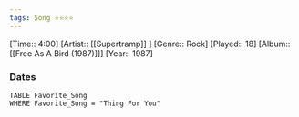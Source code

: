 ```yaml
---
tags: Song ⭐⭐⭐⭐ 
---
```

[Time:: 4:00]
[Artist:: [[Supertramp]] ]
[Genre:: Rock]
[Played:: 18]
[Album:: [[Free As A Bird (1987)]]]
[Year:: 1987]
### Dates
````dataview
TABLE Favorite_Song
WHERE Favorite_Song = "Thing For You"
````